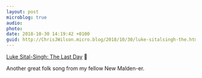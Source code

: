 ```yaml
---
layout: post
microblog: true
audio: 
photo: 
date: 2018-10-30 14:19:42 +0100
guid: http://ChrisJWilson.micro.blog/2018/10/30/luke-sitalsingh-the.html
---
```

[Luke Sital-Singh: The Last Day](https://song.link/g/Txq2ljff5rxg6xjk54tvrdugkk4) 🎵

Another great folk song from my fellow New Malden-er. 
